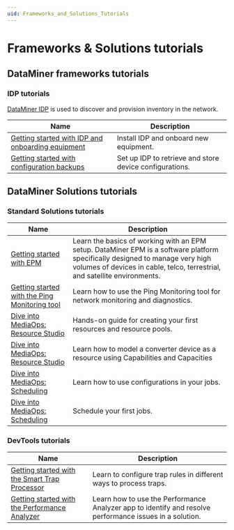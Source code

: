 ```yaml
---
uid: Frameworks_and_Solutions_Tutorials
---
```


# Frameworks & Solutions tutorials

## DataMiner frameworks tutorials

### IDP tutorials

[DataMiner IDP](xref:SolIDP) is used to discover and provision inventory in the network.

| Name | Description |
|--|--|
| [Getting started with IDP and onboarding equipment](xref:IDP_Tutorial_DiscoveryAndProvisioning) | Install IDP and onboard new equipment. |
| [Getting started with configuration backups](xref:IDP_Tutorial_TakeConfigurationBackup) | Set up IDP to retrieve and store device configurations. |

## DataMiner Solutions tutorials

### Standard Solutions tutorials

| Name | Description |
|--|--|
| [Getting started with EPM](xref:EPM_Introduction_Tutorial) | Learn the basics of working with an EPM setup. DataMiner EPM is a software platform specifically designed to manage very high volumes of devices in cable, telco, terrestrial, and satellite environments. |
| [Getting started with the Ping Monitoring tool](xref:Tutorial_Apps_Ping_Monitoring_App) | Learn how to use the Ping Monitoring tool for network monitoring and diagnostics. |
| [Dive into MediaOps: Resource Studio](xref:Tutorial_MediaOps_Resource_Studio_Intro) | Hands-on guide for creating your first resources and resource pools. |
| [Dive into MediaOps: Resource Studio](xref:Tutorial_MediaOps_Resource_Studio_Capabilities_and_Capacities) | Learn how to model a converter device as a resource using Capabilities and Capacities |
| [Dive into MediaOps: Scheduling](xref:Tutorial_MediaOps_Scheduling_Encoder_Decoder) | Learn how to use configurations in your jobs. |
| [Dive into MediaOps: Scheduling](xref:Tutorial_MediaOps_Scheduling_Configurations) | Schedule your first jobs. |

### DevTools tutorials

| Name | Description |
|--|--|
| [Getting started with the Smart Trap Processor](xref:Smart_Trap_Processor_Tutorial) | Learn to configure trap rules in different ways to process traps. |
| [Getting started with the Performance Analyzer](xref:Performance_Analyzer_Getting_Started_Tutorial) | Learn how to use the Performance Analyzer app to identify and resolve performance issues in a solution. |
